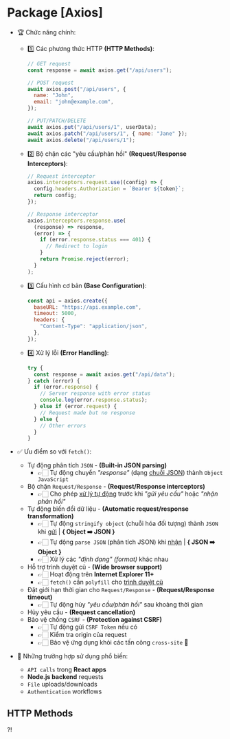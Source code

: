 # Package [Axios]

- 🏆 Chức năng chính:

  - 1️⃣ Các phương thức HTTP **(HTTP Methods)**:

    ```js
    // GET request
    const response = await axios.get("/api/users");

    // POST request
    await axios.post("/api/users", {
      name: "John",
      email: "john@example.com",
    });

    // PUT/PATCH/DELETE
    await axios.put("/api/users/1", userData);
    await axios.patch("/api/users/1", { name: "Jane" });
    await axios.delete("/api/users/1");
    ```

  - 2️⃣ Bộ chặn các "yêu cầu/phản hồi" **(Request/Response Interceptors)**:

    ```js
    // Request interceptor
    axios.interceptors.request.use((config) => {
      config.headers.Authorization = `Bearer ${token}`;
      return config;
    });

    // Response interceptor
    axios.interceptors.response.use(
      (response) => response,
      (error) => {
        if (error.response.status === 401) {
          // Redirect to login
        }
        return Promise.reject(error);
      }
    );
    ```

  - 3️⃣ Cấu hình cơ bản **(Base Configuration)**:

    ```js
    const api = axios.create({
      baseURL: "https://api.example.com",
      timeout: 5000,
      headers: {
        "Content-Type": "application/json",
      },
    });
    ```

  - 4️⃣ Xử lý lỗi **(Error Handling)**:

    ```js
    try {
      const response = await axios.get("/api/data");
    } catch (error) {
      if (error.response) {
        // Server response with error status
        console.log(error.response.status);
      } else if (error.request) {
        // Request made but no response
      } else {
        // Other errors
      }
    }
    ```

- ✅ Ưu điểm so với `fetch()`:

  - Tự động phân tích `JSON` - **(Built-in JSON parsing)**
    - 👉🏻 Tự động chuyển _"response"_ (dạng <u>chuỗi JSON</u>) thành `Object JavaScript`
  - Bộ chặn `Request/Response` - **(Request/Response interceptors)**
    - 👉🏻 Cho phép <u>xử lý tự động</u> trước khi _"gửi yêu cầu"_ hoặc _"nhận phản hồi"_
  - Tự động biến đổi dữ liệu - **(Automatic request/response transformation)**
    - 👉🏻 Tự động `stringify object` (chuỗi hóa đối tượng) thành `JSON` khi <u>gửi</u> | **{ Object ➡️ JSON }**
    - 👉🏻 Tự động `parse JSON` (phân tích JSON) khi <u>nhận</u> | **{ JSON ➡️ Object }**
    - 👉🏻 Xử lý các _"định dạng" (format)_ khác nhau
  - Hỗ trợ trình duyệt cũ - **(Wide browser support)**
    - 👉🏻 Hoạt động trên **Internet Explorer 11+**
    - 👉🏻 `fetch()` cần `polyfill` cho <u>trình duyệt cũ</u>
  - Đặt giới hạn thời gian cho `Request/Response` - **(Request/Response timeout)**
    - 👉🏻 Tự động hủy _"yêu cầu/phản hồi"_ sau khoảng thời gian
  - Hủy yêu cầu - **(Request cancellation)**
  - Bảo vệ chống `CSRF` - **(Protection against CSRF)**
    - 👉🏻 Tự động gửi `CSRF Token` nếu có
    - 👉🏻 Kiểm tra origin của request
    - 👉🏻 Bảo vệ ứng dụng khỏi các tấn công `cross-site` 🐞

- 💎 Những trường hợp sử dụng phổ biến:
  - `API calls` trong **React apps**
  - **Node.js backend** requests
  - `File` uploads/downloads
  - `Authentication` workflows

## HTTP Methods

?!
